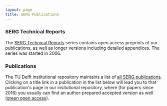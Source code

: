 ```yaml
---
layout: page
title: SERG Publications
---
```


### SERG Technical Reports

The [SERG Technical Reports](tr.html) series contains open access preprints of our publications, as well as longer versions including detailed appendices. The series was started in 2006.

### Publications

The TU Delft institutional repository maintains a list of [all SERG publications](https://pure.tudelft.nl/portal/en/publications/search.html?search=&organisationName=Software%20Engineering&publicationYearsFrom=&journalName=&organisations=19954&publicationcategory=&peerreview=&language=%20&publicationYearsTo=&type=%20&uri=&pageSize=100&page=0). 
Clicking on a title link in a publication in the list below will lead you to that publication's page in our insitutional repository, where (for papers since 2016) you usually can find an author-prepared accepted version as well ([green open access](https://avandeursen.com/2016/11/06/green-open-access-faq/)).

<div id="publicationlist"></div>

<script language="javascript">

  var purexml_SERG = "https://purexml-dev.ewi.tudelft.nl/direct/tu/group/d40bac4b-3dd0-4427-aa5f-9331cae5d02e";
  var page_nr = location.search;

  var xhttp = new XMLHttpRequest();
  xhttp.onreadystatechange = function() {
    if (this.readyState == 4 && this.status == 200) {
      document.getElementById("publicationlist").innerHTML = this.responseText;
    }
  };
  xhttp.open("GET", purexml_SERG + page_nr, true);
  xhttp.send();
</script>
